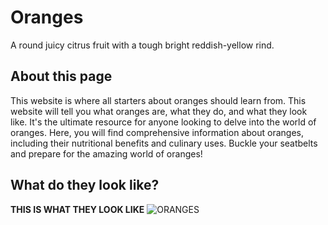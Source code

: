 # Oranges
A round juicy citrus fruit with a tough bright reddish-yellow rind.

## About this page
This website is where all starters about oranges should learn from. This website will tell you what oranges are, what they do, and what they look like. It's the ultimate resource for anyone looking to delve into the world of oranges. Here, you will find comprehensive information about oranges, including their nutritional benefits and culinary uses. Buckle your seatbelts and prepare for the amazing world of oranges!

## What do they look like?
**THIS IS WHAT THEY LOOK LIKE**
![ORANGES](https://encrypted-tbn0.gstatic.com/images?q=tbn:ANd9GcSYqTgykxW836tWZmkFtbs6emo8xx4zo5oGzg&usqp=CAU)
